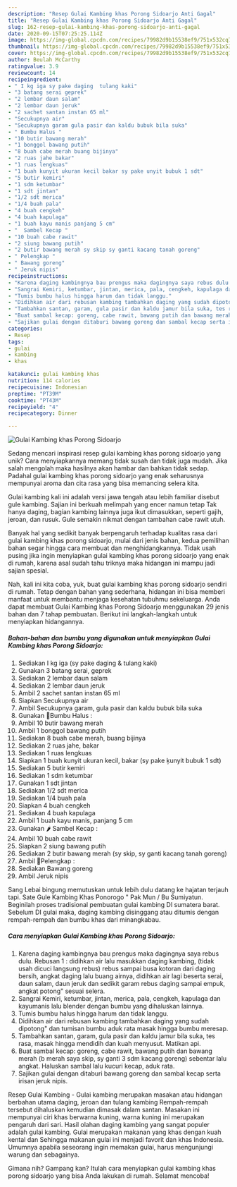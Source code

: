 ```yaml
---
description: "Resep Gulai Kambing khas Porong Sidoarjo Anti Gagal"
title: "Resep Gulai Kambing khas Porong Sidoarjo Anti Gagal"
slug: 162-resep-gulai-kambing-khas-porong-sidoarjo-anti-gagal
date: 2020-09-15T07:25:25.114Z
image: https://img-global.cpcdn.com/recipes/79982d9b15538ef9/751x532cq70/gulai-kambing-khas-porong-sidoarjo-foto-resep-utama.jpg
thumbnail: https://img-global.cpcdn.com/recipes/79982d9b15538ef9/751x532cq70/gulai-kambing-khas-porong-sidoarjo-foto-resep-utama.jpg
cover: https://img-global.cpcdn.com/recipes/79982d9b15538ef9/751x532cq70/gulai-kambing-khas-porong-sidoarjo-foto-resep-utama.jpg
author: Beulah McCarthy
ratingvalue: 3.9
reviewcount: 14
recipeingredient:
- " I kg iga sy pake daging  tulang kaki"
- "3 batang serai geprek"
- "2 lembar daun salam"
- "2 lembar daun jeruk"
- "2 sachet santan instan 65 ml"
- "Secukupnya air"
- "Secukupnya garam gula pasir dan kaldu bubuk bila suka"
- " Bumbu Halus "
- "10 butir bawang merah"
- "1 bonggol bawang putih"
- "8 buah cabe merah buang bijinya"
- "2 ruas jahe bakar"
- "1 ruas lengkuas"
- "1 buah kunyit ukuran kecil bakar sy pake unyit bubuk 1 sdt"
- "5 butir kemiri"
- "1 sdm ketumbar"
- "1 sdt jintan"
- "1/2 sdt merica"
- "1/4 buah pala"
- "4 buah cengkeh"
- "4 buah kapulaga"
- "1 buah kayu manis panjang 5 cm"
- "  Sambel Kecap "
- "10 buah cabe rawit"
- "2 siung bawang putih"
- "2 butir bawang merah sy skip sy ganti kacang tanah goreng"
- " Pelengkap "
- " Bawang goreng"
- " Jeruk nipis"
recipeinstructions:
- "Karena daging kambingnya bau prengus maka dagingnya saya rebus dulu. Rebusan 1 : didihkan air lalu masukkan daging kambing, (tidak usah dicuci langsung rebus) rebus sampai busa kotoran dari daging bersih, angkat daging lalu buang airnya, didihkan air lagi beserta serai, daun salam, daun jeruk dan sedikit garam rebus daging sampai empuk, angkat potong&#34; sesuai selera."
- "Sangrai Kemiri, ketumbar, jintan, merica, pala, cengkeh, kapulaga dan kayumanis lalu blender dengan bumbu yang dihaluskan lainnya."
- "Tumis bumbu halus hingga harum dan tidak langgu."
- "Didihkan air dari rebusan kambing tambahkan daging yang sudah dipotong&#34; dan tumisan bumbu aduk rata masak hingga bumbu meresap."
- "Tambahkan santan, garam, gula pasir dan kaldu jamur bila suka, tes rasa, masak hingga mendidih dan kuah menyusut. Matikan api."
- "Buat sambal kecap: goreng, cabe rawit, bawang putih dan bawang merah (b merah saya skip, sy ganti 3 sdm kacang goreng) sebentar lalu angkat. Haluskan sambal lalu kucuri kecap, aduk rata."
- "Sajikan gulai dengan ditaburi bawang goreng dan sambal kecap serta irisan jeruk nipis."
categories:
- Resep
tags:
- gulai
- kambing
- khas

katakunci: gulai kambing khas 
nutrition: 114 calories
recipecuisine: Indonesian
preptime: "PT39M"
cooktime: "PT43M"
recipeyield: "4"
recipecategory: Dinner

---
```



![Gulai Kambing khas Porong Sidoarjo](https://img-global.cpcdn.com/recipes/79982d9b15538ef9/751x532cq70/gulai-kambing-khas-porong-sidoarjo-foto-resep-utama.jpg)

Sedang mencari inspirasi resep gulai kambing khas porong sidoarjo yang unik? Cara menyiapkannya memang tidak susah dan tidak juga mudah. Jika salah mengolah maka hasilnya akan hambar dan bahkan tidak sedap. Padahal gulai kambing khas porong sidoarjo yang enak seharusnya mempunyai aroma dan cita rasa yang bisa memancing selera kita.

Gulai kambing kali ini adalah versi jawa tengah atau lebih familiar disebut gule kambing. Sajian ini berkuah melimpah yang encer namun tetap Tak hanya daging, bagian kambing lainnya juga ikut dimasukkan, seperti gajih, jeroan, dan rusuk. Gule semakin nikmat dengan tambahan cabe rawit utuh.

Banyak hal yang sedikit banyak berpengaruh terhadap kualitas rasa dari gulai kambing khas porong sidoarjo, mulai dari jenis bahan, kedua pemilihan bahan segar hingga cara membuat dan menghidangkannya. Tidak usah pusing jika ingin menyiapkan gulai kambing khas porong sidoarjo yang enak di rumah, karena asal sudah tahu triknya maka hidangan ini mampu jadi sajian spesial.


Nah, kali ini kita coba, yuk, buat gulai kambing khas porong sidoarjo sendiri di rumah. Tetap dengan bahan yang sederhana, hidangan ini bisa memberi manfaat untuk membantu menjaga kesehatan tubuhmu sekeluarga. Anda dapat membuat Gulai Kambing khas Porong Sidoarjo menggunakan 29 jenis bahan dan 7 tahap pembuatan. Berikut ini langkah-langkah untuk menyiapkan hidangannya.

<!--inarticleads1-->

##### Bahan-bahan dan bumbu yang digunakan untuk menyiapkan Gulai Kambing khas Porong Sidoarjo:

1. Sediakan  I kg iga (sy pake daging &amp; tulang kaki)
1. Gunakan 3 batang serai, geprek
1. Sediakan 2 lembar daun salam
1. Sediakan 2 lembar daun jeruk
1. Ambil 2 sachet santan instan 65 ml
1. Siapkan Secukupnya air
1. Ambil Secukupnya garam, gula pasir dan kaldu bubuk bila suka
1. Gunakan  🍃Bumbu Halus :
1. Ambil 10 butir bawang merah
1. Ambil 1 bonggol bawang putih
1. Sediakan 8 buah cabe merah, buang bijinya
1. Sediakan 2 ruas jahe, bakar
1. Sediakan 1 ruas lengkuas
1. Siapkan 1 buah kunyit ukuran kecil, bakar (sy pake ķunyit bubuk 1 sdt)
1. Sediakan 5 butir kemiri
1. Sediakan 1 sdm ketumbar
1. Gunakan 1 sdt jintan
1. Sediakan 1/2 sdt merica
1. Sediakan 1/4 buah pala
1. Siapkan 4 buah cengkeh
1. Sediakan 4 buah kapulaga
1. Ambil 1 buah kayu manis, panjang 5 cm
1. Gunakan  🌶 Sambel Kecap :
1. Ambil 10 buah cabe rawit
1. Siapkan 2 siung bawang putih
1. Sediakan 2 butir bawang merah (sy skip, sy ganti kacang tanah goreng)
1. Ambil  🧄Pelengkap :
1. Sediakan  Bawang goreng
1. Ambil  Jeruk nipis


Sang Lebai bingung memutuskan untuk lebih dulu datang ke hajatan terjauh tapi. Sate Gule Kambing Khas Ponorogo &#34; Pak Mun / Bu Sumiyatun. Beginilah proses tradisional pembuatan gulai kambing DI sumatera barat. Sebelum DI gulai maka, daging kambing disinggang atau ditumis dengan rempah-rempah dan bumbu khas dari minangkabau. 

<!--inarticleads2-->

##### Cara menyiapkan Gulai Kambing khas Porong Sidoarjo:

1. Karena daging kambingnya bau prengus maka dagingnya saya rebus dulu. Rebusan 1 : didihkan air lalu masukkan daging kambing, (tidak usah dicuci langsung rebus) rebus sampai busa kotoran dari daging bersih, angkat daging lalu buang airnya, didihkan air lagi beserta serai, daun salam, daun jeruk dan sedikit garam rebus daging sampai empuk, angkat potong&#34; sesuai selera.
1. Sangrai Kemiri, ketumbar, jintan, merica, pala, cengkeh, kapulaga dan kayumanis lalu blender dengan bumbu yang dihaluskan lainnya.
1. Tumis bumbu halus hingga harum dan tidak langgu.
1. Didihkan air dari rebusan kambing tambahkan daging yang sudah dipotong&#34; dan tumisan bumbu aduk rata masak hingga bumbu meresap.
1. Tambahkan santan, garam, gula pasir dan kaldu jamur bila suka, tes rasa, masak hingga mendidih dan kuah menyusut. Matikan api.
1. Buat sambal kecap: goreng, cabe rawit, bawang putih dan bawang merah (b merah saya skip, sy ganti 3 sdm kacang goreng) sebentar lalu angkat. Haluskan sambal lalu kucuri kecap, aduk rata.
1. Sajikan gulai dengan ditaburi bawang goreng dan sambal kecap serta irisan jeruk nipis.


Resep Gulai Kambing - Gulai kambing merupakan masakan atau hidangan berbahan utama daging, jeroan dan tulang kambing Rempah-rempah tersebut dihaluskan kemudian dimasak dalam santan. Masakan ini mempunyai ciri khas berwarna kuning, warna kuning ini merupakan pengaruh dari sari. Hasil olahan daging kambing yang sangat populer adalah gulai kambing. Gulai merupakan makanan yang khas dengan kuah kental dan Sehingga makanan gulai ini menjadi favorit dan khas Indonesia. Umumnya apabila seseorang ingin memakan gulai, harus mengunjungi warung dan sebagainya. 

Gimana nih? Gampang kan? Itulah cara menyiapkan gulai kambing khas porong sidoarjo yang bisa Anda lakukan di rumah. Selamat mencoba!
